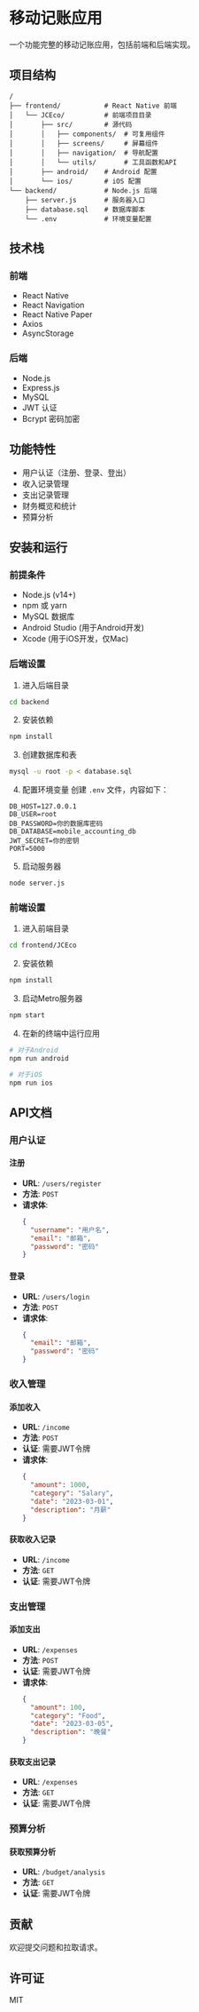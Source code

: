 # 移动记账应用

一个功能完整的移动记账应用，包括前端和后端实现。

## 项目结构

```
/
├── frontend/           # React Native 前端
│   └── JCEco/          # 前端项目目录
│       ├── src/        # 源代码
│       │   ├── components/  # 可复用组件
│       │   ├── screens/     # 屏幕组件
│       │   ├── navigation/  # 导航配置
│       │   └── utils/       # 工具函数和API
│       ├── android/    # Android 配置
│       └── ios/        # iOS 配置
└── backend/            # Node.js 后端
    ├── server.js       # 服务器入口
    ├── database.sql    # 数据库脚本
    └── .env            # 环境变量配置
```

## 技术栈

### 前端
- React Native
- React Navigation
- React Native Paper
- Axios
- AsyncStorage

### 后端
- Node.js
- Express.js
- MySQL
- JWT 认证
- Bcrypt 密码加密

## 功能特性

- 用户认证（注册、登录、登出）
- 收入记录管理
- 支出记录管理
- 财务概览和统计
- 预算分析

## 安装和运行

### 前提条件
- Node.js (v14+)
- npm 或 yarn
- MySQL 数据库
- Android Studio (用于Android开发)
- Xcode (用于iOS开发，仅Mac)

### 后端设置

1. 进入后端目录
```bash
cd backend
```

2. 安装依赖
```bash
npm install
```

3. 创建数据库和表
```bash
mysql -u root -p < database.sql
```

4. 配置环境变量
创建 `.env` 文件，内容如下：
```
DB_HOST=127.0.0.1
DB_USER=root
DB_PASSWORD=你的数据库密码
DB_DATABASE=mobile_accounting_db
JWT_SECRET=你的密钥
PORT=5000
```

5. 启动服务器
```bash
node server.js
```

### 前端设置

1. 进入前端目录
```bash
cd frontend/JCEco
```

2. 安装依赖
```bash
npm install
```

3. 启动Metro服务器
```bash
npm start
```

4. 在新的终端中运行应用
```bash
# 对于Android
npm run android

# 对于iOS
npm run ios
```

## API文档

### 用户认证

#### 注册
- **URL**: `/users/register`
- **方法**: `POST`
- **请求体**:
  ```json
  {
    "username": "用户名",
    "email": "邮箱",
    "password": "密码"
  }
  ```

#### 登录
- **URL**: `/users/login`
- **方法**: `POST`
- **请求体**:
  ```json
  {
    "email": "邮箱",
    "password": "密码"
  }
  ```

### 收入管理

#### 添加收入
- **URL**: `/income`
- **方法**: `POST`
- **认证**: 需要JWT令牌
- **请求体**:
  ```json
  {
    "amount": 1000,
    "category": "Salary",
    "date": "2023-03-01",
    "description": "月薪"
  }
  ```

#### 获取收入记录
- **URL**: `/income`
- **方法**: `GET`
- **认证**: 需要JWT令牌

### 支出管理

#### 添加支出
- **URL**: `/expenses`
- **方法**: `POST`
- **认证**: 需要JWT令牌
- **请求体**:
  ```json
  {
    "amount": 100,
    "category": "Food",
    "date": "2023-03-05",
    "description": "晚餐"
  }
  ```

#### 获取支出记录
- **URL**: `/expenses`
- **方法**: `GET`
- **认证**: 需要JWT令牌

### 预算分析

#### 获取预算分析
- **URL**: `/budget/analysis`
- **方法**: `GET`
- **认证**: 需要JWT令牌

## 贡献

欢迎提交问题和拉取请求。

## 许可证

MIT